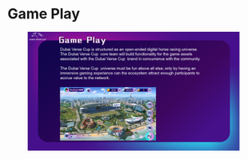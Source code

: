 # Game Play

<figure><img src="../.gitbook/assets/page2 (1).png" alt=""><figcaption></figcaption></figure>

